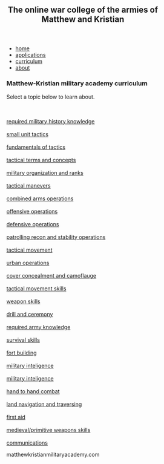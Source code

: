<html lang="en">
<head>
<title>matthewkristianmilitaryacademy.com</title>
<meta charset="utf-8">
<meta name="viewport" content="width=device-width, initial-scale=1">
<style>
* {
  box-sizing: border-box;
}

body {
  font-family: Arial, Helvetica, sans-serif;
}

header {
  background-color: green;
  padding: 30px;
  text-align: center;
  font-size: 35px;
  color: white;
}

nav {
  float: left;
  width: 30%;
  height: 1700px;
  background: #B8860B;
  padding: 20px;
}

nav ul {
  list-style-type: none;
  padding: 0;
}

article {
  float: left;
  padding: 20px;
  width: 70%;
  background-color: #f1f1f1;
  height: 1700px;
}

section:after {
  content: "";
  display: table;
  clear: both;
}

footer {
  background-color: red;
  padding: 10px;
  text-align: center;
  color: white;
}

@media (max-width: 600px) {
  nav, article {
    width: 100%;
    height: auto;
  }
}
</style>
</head>
<body>

<header>
  <h2>The online war college of the armies of Matthew and Kristian</h2>
</header>

<section>
  <nav>
    <ul>
      <li><a href="https://matthewcordero6666.github.io/matthew_kristian_military_academy.com/">home</a></li>
      <li><a href="https://matthewcordero6666.github.io/matthew_kristian_military_academy.com/applications">applications</a></li>
      <li><a href="https://matthewcordero6666.github.io/matthew_kristian_military_academy.com/curriculum">curriculum</a></li>
      <li><a href="https://matthewcordero6666.github.io/matthew_kristian_military_academy.com/about">about</a></li>
    </ul>
  </nav>
  
  <article>
    <h1>Matthew-Kristian military academy curriculum</h1>
    <p>Select a topic below to learn about.</p><br>
    <br>
    <a href="https://matthewcordero6666.github.io/matthew_kristian_military_academy.com/militaryhistory">required military history knowledge</a>
    <br>
    <br>
    <a href="https://matthewcordero6666.github.io/matthew_kristian_military_academy.com/smallunittactics">small unit tactics</a>
    <br>
    <br>
    <a href="https://matthewcordero6666.github.io/matthew_kristian_military_academy.com/tacticalprinciples">fundamentals of tactics</a>
    <br>
    <br>
    <a href="https://matthewcordero6666.github.io/matthew_kristian_military_academy.com/tacticalconcepts">tactical terms and concepts</a>
    <br>
    <br>
    <a href="https://matthewcordero6666.github.io/matthew_kristian_military_academy.com/militaryorganization">military organization and ranks</a>
    <br>
    <br>
    <a href="https://matthewcordero6666.github.io/matthew_kristian_military_academy.com/tacticalmaneuvers">tactical manevers</a>
    <br>
    <br>
    <a href="https://matthewcordero6666.github.io/matthew_kristian_military_academy.com/combinedarmsops">combined arms operations</a>
    <br>
    <br>
    <a href="https://matthewcordero6666.github.io/matthew_kristian_military_academy.com/offensiveops">offensive operations</a>
    <br>
    <br>
    <a href="https://matthewcordero6666.github.io/matthew_kristian_military_academy.com/defensiveops">defensive operations</a>
    <br>
    <br>
    <a href="https://matthewcordero6666.github.io/matthew_kristian_military_academy.com/supportops">patrolling recon and stability operations</a>
    <br>
    <br>
    <a href="https://matthewcordero6666.github.io/matthew_kristian_military_academy.com/tactialmovementskills">tactical movement</a>
    <br>
    <br>
    <a href="https://matthewcordero6666.github.io/matthew_kristian_military_academy.com/urbanops">urban operations</a>
    <br>
    <br>
    <a href="https://matthewcordero6666.github.io/matthew_kristian_military_academy.com/coverandconcealment">cover concealment and camoflauge</a>
    <br>
    <br>
    <a href="https://matthewcordero6666.github.io/matthew_kristian_military_academy.com/tactialmovementskills">tactical movement skills</a>
    <br>
    <br>
    <a href="https://matthewcordero6666.github.io/matthew_kristian_military_academy.com/weaponskills">weapon skills</a>
    <br>
    <br>
    <a href="https://matthewcordero6666.github.io/matthew_kristian_military_academy.com/drillandceremony">drill and ceremony</a>
    <br>
    <br>
    <a href="https://matthewcordero6666.github.io/matthew_kristian_military_academy.com/armyknowlegde">required army knowledge</a>
    <br>
    <br>
    <a href="https://matthewcordero6666.github.io/matthew_kristian_military_academy.com/survivalskills">survival skills</a>
    <br>
    <br>
    <a href="https://matthewcordero6666.github.io/matthew_kristian_military_academy.com/fortbuilding">fort building</a>
    <br>
    <br>
    <a href="https://matthewcordero6666.github.io/matthew_kristian_military_academy.com/militaryinteligence">military inteligence</a>
    <br>
    <br>
    <a href="https://matthewcordero6666.github.io/matthew_kristian_military_academy.com/militaryinteligence">military inteligence</a>
    <br>
    <br>
    <a href="https://matthewcordero6666.github.io/matthew_kristian_military_academy.com/handtohandcombat">hand to hand combat</a>
    <br>
    <br>
    <a href="https://matthewcordero6666.github.io/matthew_kristian_military_academy.com/landnavigation">land navigation and traversing</a>
    <br>
    <br>
    <a href="https://matthewcordero6666.github.io/matthew_kristian_military_academy.com/firstaid">first aid</a>
    <br>
    <br>
    <a href="https://matthewcordero6666.github.io/matthew_kristian_military_academy.com/medievalweapons">medieval/primitive weapons skills</a>
    <br>
    <br>
    <a href="https://matthewcordero6666.github.io/matthew_kristian_military_academy.com/communications">communications</a>
    <br>
  </article>
</section>

<footer>
  <p>matthewkristianmilitaryacademy.com</p>
</footer>

</body>
</html>
